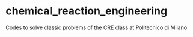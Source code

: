 # chemical_reaction_engineering
Codes to solve classic problems of the CRE class at Politecnico di Milano

